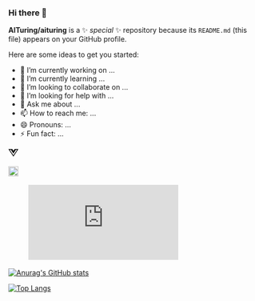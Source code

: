 ### Hi there 👋

**AITuring/aituring** is a ✨ _special_ ✨ repository because its `README.md` (this file) appears on your GitHub profile.

Here are some ideas to get you started:

- 🔭 I’m currently working on ...
- 🌱 I’m currently learning ...
- 👯 I’m looking to collaborate on ...
- 🤔 I’m looking for help with ...
- 💬 Ask me about ...
- 📫 How to reach me: ...
- 😄 Pronouns: ...
- ⚡ Fun fact: ...

<img src="./vuejs.svg" height="20px" width="20px"></img>

<img src="https://img.icons8.com/fluent/48/000000/stargaze.png" height="20px" width="20px"/>

<figure><embed src="https://wakatime.com/share/@067d26d0-ffb0-4ddb-a982-54b5f8012886/8335c241-a0ef-4738-9949-68e725c3e5eb.svg"></embed></figure>

[![Anurag's GitHub stats](https://github-readme-stats.vercel.app/api?username=aituring&show_icons=true)](https://github.com/anuraghazra/github-readme-stats)

[![Top Langs](https://github-readme-stats.vercel.app/api/top-langs/?username=aituring)](https://github.com/anuraghazra/github-readme-stats)


<!--START_SECTION:waka-->
<!--END_SECTION:waka-->


